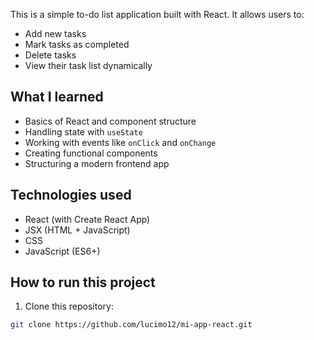 This is a simple to-do list application built with React. It allows users to:

- Add new tasks
- Mark tasks as completed
- Delete tasks
- View their task list dynamically

##  What I learned

- Basics of React and component structure
- Handling state with `useState`
- Working with events like `onClick` and `onChange`
- Creating functional components
- Structuring a modern frontend app

##  Technologies used

- React (with Create React App)
- JSX (HTML + JavaScript)
- CSS
- JavaScript (ES6+)

##  How to run this project

1. Clone this repository:

```bash
git clone https://github.com/lucimo12/mi-app-react.git
